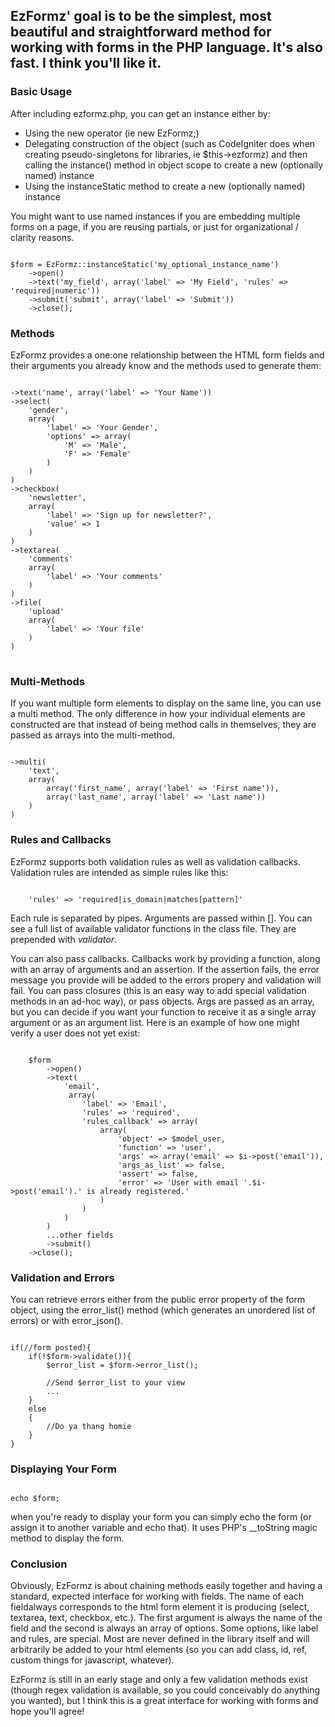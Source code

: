 ## EzFormz' goal is to be the simplest, most beautiful and straightforward method for working with forms in the PHP language.  It's also fast.  I think you'll like it.

### Basic Usage
After including ezformz.php, you can get an instance either by:
- Using the new operator (ie new EzFormz;)
- Delegating construction of the object (such as CodeIgniter does when creating pseudo-singletons for libraries, ie $this->ezformz) and then calling the instance() method in object scope to create a new (optionally named) instance
- Using the instanceStatic method to create a new (optionally named) instance

You might want to use named instances if you are embedding multiple forms on a page, if you are reusing partials, or just for organizational / clarity reasons.

<pre><code>
$form = EzFormz::instanceStatic('my_optional_instance_name')
	->open()
	->text('my_field', array('label' => 'My Field', 'rules' => 'required|numeric'))
	->submit('submit', array('label' => 'Submit'))
	->close();
</code></pre>

### Methods
EzFormz provides a one:one relationship between the HTML form fields and their arguments you already know and the methods used to generate them:
<pre><code>
->text('name', array('label' => 'Your Name'))
->select(
	'gender',
	array(
		'label' => 'Your Gender',
		'options' => array(
			'M' => 'Male',
			'F' => 'Female'
		)
	)
)
->checkbox(
	'newsletter',
	array(
		'label' => 'Sign up for newsletter?',
		'value' => 1
	)
)
->textarea(
	'comments'
	array(
		'label' => 'Your comments'
	)
)
->file(
	'upload'
	array(
		'label' => 'Your file'
	)
)
</code>
</pre>

### Multi-Methods
If you want multiple form elements to display on the same line, you can use a multi method.  The only difference in how your individual elements are constructed are that instead of being method calls in themselves, they are passed as arrays into the multi-method.
<pre><code>
->multi(
	'text',
	array(
		array('first_name', array('label' => 'First name')),
		array('last_name', array('label' => 'Last name'))
	)
)
</code></pre>

### Rules and Callbacks
EzFormz supports both validation rules as well as validation callbacks.  Validation rules are intended as simple rules like this:
<pre><code>
	'rules' => 'required|is_domain|matches[pattern]'
</code></pre>

Each rule is separated by pipes.  Arguments are passed within [].  You can see a full list of available validator functions in the class file.  They are prepended with _validator_.

You can also pass callbacks. Callbacks work by providing a function, along with an array of arguments and an assertion.  If the assertion fails, the error message you provide will be added to the errors propery and validation will fail. You can pass closures (this is an easy way to add special validation methods in an ad-hoc way), or pass objects.  Args are passed as an array, but you can decide if you want your function to receive it as a single array argument or as an argument list. Here is an example of how one might verify a user does not yet exist:
<pre><code>
	$form
    	->open()
        ->text(
        	'email',
             array(
             	'label' => 'Email',
                'rules' => 'required',
                'rules_callback' => array(
                	array(
                    	'object' => $model_user,
                        'function' => 'user',
                        'args' => array('email' => $i->post('email')),
                        'args_as_list' => false,
                        'assert' => false,
                        'error' => 'User with email '.$i->post('email').' is already registered.'
                    )
                )
			)
		)
		...other fields
		->submit()
	->close();
</code></pre>

### Validation and Errors
You can retrieve errors either from the public error property of the form object, using the error_list() method (which generates an unordered list of errors) or with error_json().
<pre><code>
if(//form posted){
	if(!$form->validate()){
		$error_list = $form->error_list();

		//Send $error_list to your view
		...
	}
	else
	{
		//Do ya thang homie
	}
}
</code></pre>

### Displaying Your Form
<pre><code>
echo $form;
</code></pre>
when you're ready to display your form you can simply echo the form (or assign it to another variable and echo that).  It uses PHP's __toString magic method to display the form.


### Conclusion
Obviously, EzFormz is about chaining methods easily together and having a standard, expected interface for working with fields.  The name of each fieldalways corresponds to the html form element it is producing (select, textarea, text, checkbox, etc.).  The first argument is always the name of the field and the second is always an array of options.  Some options, like label and rules, are special.  Most are never defined in the library itself and will arbitrarily be added to your html elements (so you can add class, id, ref, custom things for javascript, whatever).

EzFormz is still in an early stage and only a few validation methods exist (though regex validation is available, so you could conceivably do anything you wanted), but I think this is a great interface for working with forms and hope you'll agree!
